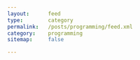 ```yaml
---
layout:      feed
type:        category
permalink:   /posts/programming/feed.xml
category:    programming
sitemap:     false

---
```

